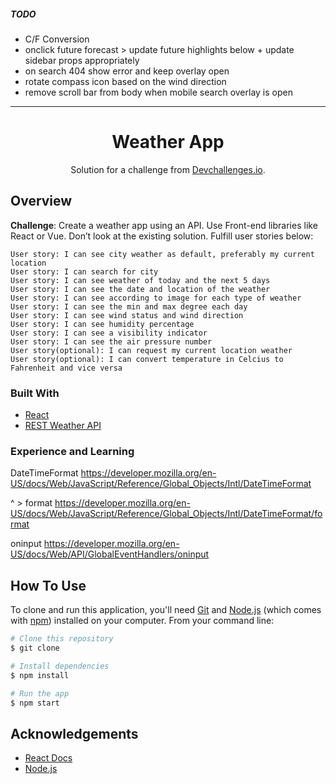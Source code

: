 ##### TODO

- C/F Conversion
- onclick future forecast > update future highlights below + update sidebar props appropriately
- on search 404 show error and keep overlay open
- rotate compass icon based on the wind direction
- remove scroll bar from body when mobile search overlay is open

---

<h1 align="center">Weather App</h1>

<div align="center">
   Solution for a challenge from  <a href="http://devchallenges.io" target="_blank">Devchallenges.io</a>.
</div>

## Overview

<!--
![screenshot](https://user-images.githubusercontent.com/16707738/92399059-5716eb00-f132-11ea-8b14-bcacdc8ec97b.png) -->

**Challenge**: Create a weather app using an API. Use Front-end libraries like React or Vue. Don’t look at the existing solution. Fulfill user stories below:

    User story: I can see city weather as default, preferably my current location
    User story: I can search for city
    User story: I can see weather of today and the next 5 days
    User story: I can see the date and location of the weather
    User story: I can see according to image for each type of weather
    User story: I can see the min and max degree each day
    User story: I can see wind status and wind direction
    User story: I can see humidity percentage
    User story: I can see a visibility indicator
    User story: I can see the air pressure number
    User story(optional): I can request my current location weather
    User story(optional): I can convert temperature in Celcius to Fahrenheit and vice versa

### Built With

<!-- This section should list any major frameworks that you built your project using. Here are a few examples.-->

- [React](https://reactjs.org/)
- [REST Weather API](https://www.metaweather.com/api/)

### Experience and Learning

DateTimeFormat https://developer.mozilla.org/en-US/docs/Web/JavaScript/Reference/Global_Objects/Intl/DateTimeFormat

^ > format https://developer.mozilla.org/en-US/docs/Web/JavaScript/Reference/Global_Objects/Intl/DateTimeFormat/format

oninput https://developer.mozilla.org/en-US/docs/Web/API/GlobalEventHandlers/oninput

## How To Use

<!-- Example: -->

To clone and run this application, you'll need [Git](https://git-scm.com) and [Node.js](https://nodejs.org/en/download/) (which comes with [npm](http://npmjs.com)) installed on your computer. From your command line:

```bash
# Clone this repository
$ git clone

# Install dependencies
$ npm install

# Run the app
$ npm start
```

## Acknowledgements

<!-- This section should list any articles or add-ons/plugins that helps you to complete the project. This is optional but it will help you in the future. For example: -->

- [React Docs](https://reactjs.org/docs/getting-started.html)
- [Node.js](https://nodejs.org/)
